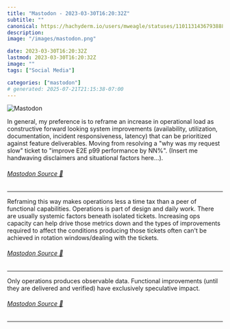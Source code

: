 ```yaml
---
title: "Mastodon - 2023-03-30T16:20:32Z"
subtitle: ""
canonical: https://hachyderm.io/users/mweagle/statuses/110113143679388894
description:
image: "/images/mastodon.png"

date: 2023-03-30T16:20:32Z
lastmod: 2023-03-30T16:20:32Z
image: ""
tags: ["Social Media"]

categories: ["mastodon"]
# generated: 2025-07-21T21:15:38-07:00
---
```

![Mastodon](/images/mastodon.png)

<p>In general, my preference is to reframe an increase in operational load as constructive forward looking system improvements (availability, utilization, documentation, incident responsiveness, latency) that can be prioritized against feature deliverables. Moving from resolving a &quot;why was my request slow&quot; ticket to &quot;improve E2E p99 performance by NN%&quot;. (Insert me handwaving disclaimers and situational factors here...).</p>


###### [Mastodon Source 🐘](https://hachyderm.io/@mweagle/110113143679388894)

___

<p>Reframing this way makes operations less a time tax than a peer of functional capabilities. Operations is part of design and daily work. There are usually systemic factors beneath isolated tickets.  Increasing ops capacity can help drive those metrics down and the types of improvements required to affect the conditions producing those tickets often can&#39;t be achieved in rotation windows/dealing with the tickets.</p>


###### [Mastodon Source 🐘](https://hachyderm.io/@mweagle/110113145302757737)

___

<p>Only operations produces observable data. Functional improvements (until they are delivered and verified) have exclusively speculative impact.</p>


###### [Mastodon Source 🐘](https://hachyderm.io/@mweagle/110113157009358085)

___
